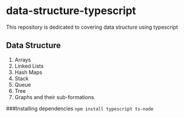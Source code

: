 # data-structure-typescript
This repository is dedicated to covering data structure using typescript

## Data Structure
1. Arrays
2. Linked Lists
3. Hash Maps
4. Stack
5. Queue
6. Tree
7. Graphs
and their sub-formations.

###Installing dependencies
```npm install typescript ts-node```
